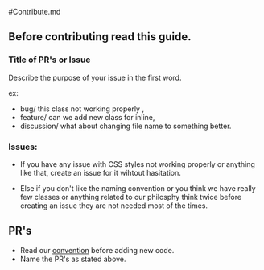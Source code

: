 #Contribute.md
## Before contributing read this guide.

### Title of PR's or Issue
Describe the purpose of your issue in the first word.

ex:
- bug/ this class not working properly ,
- feature/ can we add  new class for inline,
- discussion/ what about changing file name to something better.

### Issues:
- If you have any issue with CSS styles not working properly or anything like that, create an issue for it wihtout hasitation.

- Else if you don't like the naming convention or you think we have really few classes or anything related to our philosphy think twice before creating an issue they are not needed most of the times.


## PR's
- Read our [convention](docs/conventions.md) before adding new code.
- Name the PR's as stated above.
